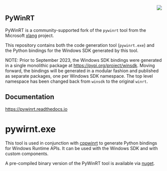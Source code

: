 <image src="nuget/icon.png" align="right" />

## PyWinRT

PyWinRT is a community-supported fork of the `pywinrt` tool from the Microsoft
[xlang](https://github.com/microsoft/xlang/) project.

This repository contains both the code generation tool (`pywinrt.exe`) and the
Python bindings for the Windows SDK generated by this tool.

NOTE: Prior to September 2023, the Windows SDK bindings were generated in
a single monolithic package at https://pypi.org/project/winsdk. Moving forward,
the bindings will be generated in a modular fashion and published as separate
packages, one per Windows SDK namespace. The top level namespace has been
changed back from `winsdk` to the original `winrt`.

## Documentation

https://pywinrt.readthedocs.io

# pywirnt.exe

This tool is used in conjunction with [cppwinrt](https://github.com/microsoft/cppwinrt)
to generate Python bindings for Windows Runtime APIs. It can be used with the
Windows SDK and with custom components.

A pre-compiled binary version of the PyWinRT tool is available via [nuget](https://www.nuget.org/packages/PyWinRT).
